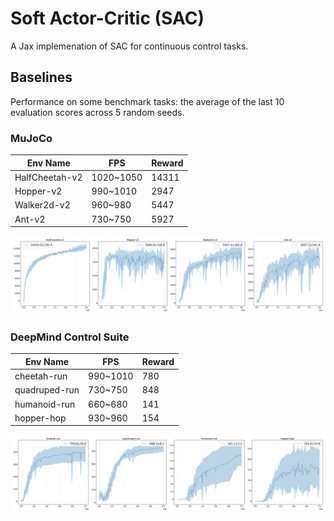 # Soft Actor-Critic (SAC)

A Jax implemenation of SAC for continuous control tasks.

## Baselines

Performance on some benchmark tasks: the average of the last 10 evaluation scores across 5 random seeds.

### MuJoCo


|     Env Name    |     FPS     |  Reward  |
|-----------------|-------------|----------|
|  HalfCheetah-v2 |  1020~1050  |  14311   |
|  Hopper-v2      |  990~1010   |   2947   |
|  Walker2d-v2    |  960~980    |   5447   |
|  Ant-v2         |  730~750    |   5927   |

![](imgs/mujoco.png)

### DeepMind Control Suite

|     Env Name    |     FPS     |  Reward  |
|-----------------|-------------|----------|
|  cheetah-run    |   990~1010  |   780    |
|  quadruped-run  |   730~750   |   848    | 
|  humanoid-run   |   660~680   |   141    |
|  hopper-hop     |   930~960   |   154    |

![](imgs/dmc.png)
